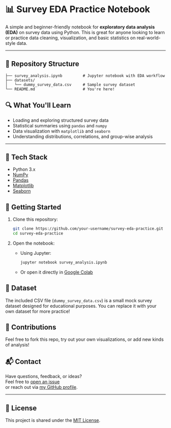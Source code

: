 # 📊 Survey EDA Practice Notebook

A simple and beginner-friendly notebook for **exploratory data analysis (EDA)** on survey data using Python. This is great for anyone looking to learn or practice data cleaning, visualization, and basic statistics on real-world-style data.

---

## 📁 Repository Structure

```
├── survey_analysis.ipynb         # Jupyter notebook with EDA workflow
├── datasets/
│   └── dummy_survey_data.csv     # Sample survey dataset
└── README.md                     # You're here!
```



## 🔍 What You'll Learn

- Loading and exploring structured survey data
- Statistical summaries using `pandas` and `numpy`
- Data visualization with `matplotlib` and `seaborn`
- Understanding distributions, correlations, and group-wise analysis

---

## 🧪 Tech Stack

- Python 3.x
- [NumPy](https://numpy.org/)
- [Pandas](https://pandas.pydata.org/)
- [Matplotlib](https://matplotlib.org/)
- [Seaborn](https://seaborn.pydata.org/)



## 🚀 Getting Started

1. Clone this repository:
   ```bash
   git clone https://github.com/your-username/survey-eda-practice.git
   cd survey-eda-practice
   ```

2. Open the notebook:
   - Using Jupyter:
     ```bash
     jupyter notebook survey_analysis.ipynb
     ```
   - Or open it directly in [Google Colab](https://colab.research.google.com/)



## 📂 Dataset

The included CSV file (`dummy_survey_data.csv`) is a small mock survey dataset designed for educational purposes. You can replace it with your own dataset for more practice!



## 🤝 Contributions

Feel free to fork this repo, try out your own visualizations, or add new kinds of analysis!



## 📬 Contact

Have questions, feedback, or ideas?  
Feel free to [open an issue](https://github.com/AnirbanMukherjeeXD/survey-eda-practice/issues)  
or reach out via [my GitHub profile](https://github.com/AnirbanMukherjeeXD).

---

## 📝 License

This project is shared under the [MIT License](LICENSE).
